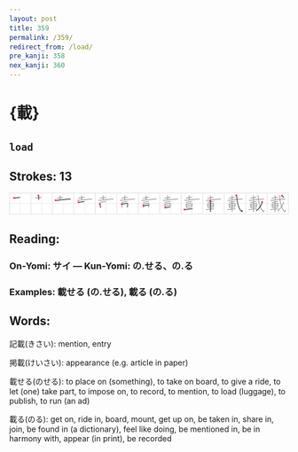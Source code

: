 ```yaml
---
layout: post
title: 359
permalink: /359/
redirect_from: /load/
pre_kanji: 358
nex_kanji: 360
---
```


# {載}

## `load`

## Strokes: 13

<div class="stroke"><img src="../images/E8BC89.png" /></div>

## Reading:

### On-Yomi: サイ &mdash; Kun-Yomi: の.せる、の.る

### Examples: 載せる (の.せる), 載る (の.る)

## Words:

記載(きさい): mention, entry

掲載(けいさい): appearance (e.g. article in paper)

載せる(のせる): to place on (something), to take on board, to give a ride, to let (one) take part, to impose on, to record, to mention, to load (luggage), to publish, to run (an ad)

載る(のる): get on, ride in, board, mount, get up on, be taken in, share in, join, be found in (a dictionary), feel like doing, be mentioned in, be in harmony with, appear (in print), be recorded
